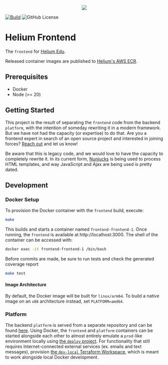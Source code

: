 <p align="center"><img src="https://www.heliumedu.com/assets/img/logo_full_blue.png" /></p>

[![Build](https://img.shields.io/github/actions/workflow/status/HeliumEdu/frontend/build.yml)](https://github.com/HeliumEdu/frontend/actions/workflows/build.yml)
![GitHub License](https://img.shields.io/github/license/heliumedu/frontend)

# Helium Frontend

The `frontend` for [Helium Edu](https://www.heliumedu.com/).

Released container images are published to [Helium's AWS ECR](https://gallery.ecr.aws/heliumedu/).

## Prerequisites

- Docker
- Node (>= 20)

## Getting Started

This project is the result of separating the `frontend` code from the backend `platform`, with the intention of someday
rewriting it in a modern framework. But we have not had the capacity (or expertise) to do that. Are you a frontend
expert in search of an open source project and interested in joining forces? [Reach out](mailto:contact@alexlaird.com)
and let us know!

Be aware that this is legacy code, and we would love to have the capacity to completely rewrite it. In its current
form, [Nunjucks](https://mozilla.github.io/nunjucks/) is being used to process HTML templates, and way JavaScript and Ajax are being used is pretty
dated.

## Development

### Docker Setup

To provision the Docker container with the `frontend` build, execute:

```sh
make
```

This builds and starts a container named `frontend-frontend-1`. Once running, the `frontend` is available at
http://localhost:3000. The shell of the container can be accessed with:

```sh
docker exec -it frontend-frontend-1 /bin/bash
```

Before commits are made, be sure to run tests and check the generated coverage report

```sh
make test
```

#### Image Architecture

By default, the Docker image will be built for `linux/arm64`. To build a native image on an `x86` architecture
instead, set `PLATFORM=amd64`.

### Platform

The backend `platform` is served from a separate repository and can be found [here](https://github.com/HeliumEdu/platform#readme).
Using Docker, the `frontend` and `platform` containers can be started alongside each other to almost entirely
emulate a `prod`-like environment locally using [the `deploy` project](https://github.com/HeliumEdu/deploy). For
functionality that still requires Internet-connected external services (ex. emails and text messages), provision
[the `dev-local` Terraform Workspace](https://github.com/HeliumEdu/deploy/tree/main/terraform/environments/dev-local),
which is meant to work alongside local Docker development. 